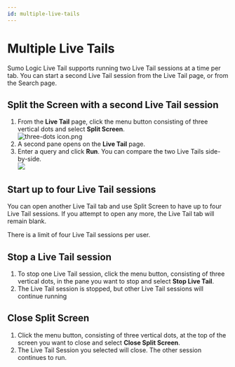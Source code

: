 ```yaml
---
id: multiple-live-tails
---
```


# Multiple Live Tails

Sumo Logic Live Tail supports running two Live Tail sessions at a time
per tab. You can start a second Live Tail session from the Live
Tail page, or from the Search page.

## Split the Screen with a second Live Tail session

1.  From the **Live Tail** page, click the menu button consisting of
    three vertical dots and select **Split Screen**.   
    ![three-dots
    icon.png](../static/img/Live-Tail/Multiple-Live-Tails/three-dots%20icon.png)
2.  A second pane opens on the **Live Tail** page.
3.  Enter a query and click **Run**. You can compare the two Live Tails
    side-by-side.  
    ![](../static/img/Live-Tail/Multiple-Live-Tails/Screen%20Shot%202017-07-10%20at%201.47.24%20PM.png)

## Start up to four Live Tail sessions

You can open another Live Tail tab and use Split Screen to have up to
four Live Tail sessions. If you attempt to open any more, the Live Tail
tab will remain blank.

There is a limit of four Live Tail sessions per user.

## Stop a Live Tail session

1.  To stop one Live Tail session, click the menu button, consisting of
    three vertical dots, in the pane you want to stop and select **Stop
    Live Tail**.
2.  The Live Tail session is stopped, but other Live Tail sessions will
    continue running

## Close Split Screen

1.  Click the menu button, consisting of three vertical dots, at the top
    of the screen you want to close and select **Close Split Screen**.
2.  The Live Tail Session you selected will close. The other session
    continues to run.
